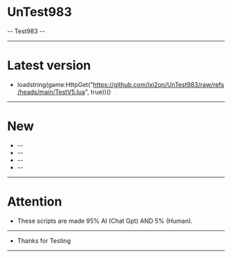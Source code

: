 # UnTest983

-- Test983 -- 

-------------------------------------------------------------------------------------------------------------------------------------
# Latest version
* loadstring(game:HttpGet("https://github.com/lxi2on/UnTest983/raw/refs/heads/main/TestV5.lua", true))()
-------------------------------------------------------------------------------------------------------------------------------------
# New
* --
* --
* --
* --
-------------------------------------------------------------------------------------------------------------------------------------
# Attention
* These scripts are made 95% AI (Chat Gpt) AND 5% (Human).
------------------------------------------------------------------------------------------------------------------------------------
* Thanks for Testing
-------------------------------------------------------------------------------------------------------------------------------------
